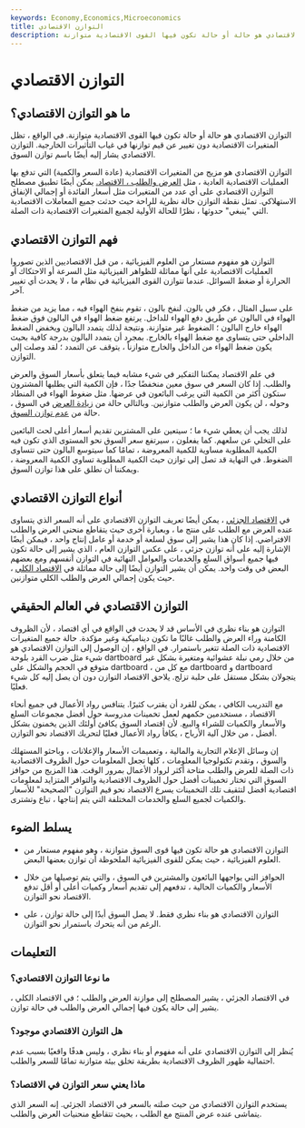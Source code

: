 ```yaml
---
keywords: Economy,Economics,Microeconomics
title: التوازن الاقتصادي
description: التوازن الاقتصادي هو حالة أو حالة تكون فيها القوى الاقتصادية متوازنة.
---
```


# التوازن الاقتصادي
## ما هو التوازن الاقتصادي؟

التوازن الاقتصادي هو حالة أو حالة تكون فيها القوى الاقتصادية متوازنة. في الواقع ، تظل المتغيرات الاقتصادية دون تغيير عن قيم توازنها في غياب التأثيرات الخارجية. التوازن الاقتصادي يشار إليه أيضًا باسم توازن السوق.

التوازن الاقتصادي هو مزيج من المتغيرات الاقتصادية (عادة السعر والكمية) التي تدفع بها العمليات الاقتصادية العادية ، مثل [العرض والطلب ، الاقتصاد.](/law-of-supply-demand) يمكن أيضًا تطبيق مصطلح التوازن الاقتصادي على أي عدد من المتغيرات مثل أسعار الفائدة أو إجمالي الإنفاق الاستهلاكي. تمثل نقطة التوازن حالة نظرية للراحة حيث حدثت جميع المعاملات الاقتصادية التي "ينبغي" حدوثها ، نظرًا للحالة الأولية لجميع المتغيرات الاقتصادية ذات الصلة.

## فهم التوازن الاقتصادي

التوازن هو مفهوم مستعار من العلوم الفيزيائية ، من قبل الاقتصاديين الذين تصوروا العمليات الاقتصادية على أنها مماثلة للظواهر الفيزيائية مثل السرعة أو الاحتكاك أو الحرارة أو ضغط السوائل. عندما تتوازن القوى الفيزيائية في نظام ما ، لا يحدث أي تغيير آخر.

على سبيل المثال ، فكر في بالون. لنفخ بالون ، تقوم بنفخ الهواء فيه ، مما يزيد من ضغط الهواء في البالون عن طريق دفع الهواء للداخل. يرتفع ضغط الهواء في البالون فوق ضغط الهواء خارج البالون ؛ الضغوط غير متوازنة. ونتيجة لذلك يتمدد البالون ويخفض الضغط الداخلي حتى يتساوى مع ضغط الهواء بالخارج. بمجرد أن يتمدد البالون بدرجة كافية بحيث يكون ضغط الهواء من الداخل والخارج متوازناً ، يتوقف عن التمدد ؛ لقد وصلت إلى التوازن.

في علم الاقتصاد يمكننا التفكير في شيء مشابه فيما يتعلق بأسعار السوق والعرض والطلب. إذا كان السعر في سوق معين منخفضًا جدًا ، فإن الكمية التي يطلبها المشترون ستكون أكثر من الكمية التي يرغب البائعون في عرضها. مثل ضغوط الهواء في المنطاد وحوله ، لن يكون العرض والطلب متوازنين. وبالتالي حالة من [زيادة العرض](/oversupply) في السوق ، حالة من [عدم توازن السوق](/disequilibrium).

لذلك يجب أن يعطي شيء ما ؛ سيتعين على المشترين تقديم أسعار أعلى لحث البائعين على التخلي عن سلعهم. كما يفعلون ، سيرتفع سعر السوق نحو المستوى الذي تكون فيه الكمية المطلوبة مساوية للكمية المعروضة ، تمامًا كما سيتوسع البالون حتى تتساوى الضغوط. في النهاية قد تصل إلى توازن حيث الكمية المطلوبة تساوي الكمية المعروضة ، ويمكننا أن نطلق على هذا توازن السوق.

## أنواع التوازن الاقتصادي

في [الاقتصاد الجزئي](/microeconomics) ، يمكن أيضًا تعريف التوازن الاقتصادي على أنه السعر الذي يتساوى عنده العرض مع الطلب على منتج ما ، وبعبارة أخرى حيث يتقاطع منحنى العرض والطلب الافتراضي. إذا كان هذا يشير إلى سوق لسلعة أو خدمة أو عامل إنتاج واحد ، فيمكن أيضًا الإشارة إليه على أنه توازن جزئي ، على عكس التوازن العام ، الذي يشير إلى حالة تكون فيها جميع أسواق السلع والخدمات والعوامل النهائية في التوازن أنفسهم ومع بعضهم البعض في وقت واحد. يمكن أن يشير التوازن أيضًا إلى حالة مماثلة في [الاقتصاد الكلي](/macroeconomics) ، حيث يكون إجمالي العرض والطلب الكلي متوازنين.

## التوازن الاقتصادي في العالم الحقيقي

التوازن هو بناء نظري في الأساس قد لا يحدث في الواقع في أي اقتصاد ، لأن الظروف الكامنة وراء العرض والطلب غالبًا ما تكون ديناميكية وغير مؤكدة. حالة جميع المتغيرات الاقتصادية ذات الصلة تتغير باستمرار. في الواقع ، إن الوصول إلى التوازن الاقتصادي هو شيء مثل ضرب القرد بلوحة dartboard من خلال رمي نبلة عشوائية ومتغيرة بشكل غير متوقع في الحجم والشكل على dartboard ، مع كل من dartboard و dartboard يتجولان بشكل مستقل على حلبة تزلج. يلاحق الاقتصاد التوازن دون أن يصل إليه كل شيء فعليًا.

مع التدريب الكافي ، يمكن للقرد أن يقترب كثيرًا. يتنافس رواد الأعمال في جميع أنحاء الاقتصاد ، مستخدمين حكمهم لعمل تخمينات مدروسة حول أفضل مجموعات السلع والأسعار والكميات للشراء والبيع. لأن اقتصاد السوق يكافئ أولئك الذين يخمنون بشكل أفضل ، من خلال آلية الأرباح ، يكافأ رواد الأعمال فعليًا لتحريك الاقتصاد نحو التوازن.

إن وسائل الإعلام التجارية والمالية ، وتعميمات الأسعار والإعلانات ، وباحثو المستهلك والسوق ، وتقدم تكنولوجيا المعلومات ، كلها تجعل المعلومات حول الظروف الاقتصادية ذات الصلة للعرض والطلب متاحة أكثر لرواد الأعمال بمرور الوقت. هذا المزيج من حوافز السوق التي تختار تخمينات أفضل حول الظروف الاقتصادية والتوافر المتزايد لمعلومات اقتصادية أفضل لتثقيف تلك التخمينات يسرع الاقتصاد نحو قيم التوازن "الصحيحة" للأسعار والكميات لجميع السلع والخدمات المختلفة التي يتم إنتاجها ، تباع وتشترى.

## يسلط الضوء

- التوازن الاقتصادي هو حالة تكون فيها قوى السوق متوازنة ، وهو مفهوم مستعار من العلوم الفيزيائية ، حيث يمكن للقوى الفيزيائية الملحوظة أن توازن بعضها البعض.

- الحوافز التي يواجهها البائعون والمشترين في السوق ، والتي يتم توصيلها من خلال الأسعار والكميات الحالية ، تدفعهم إلى تقديم أسعار وكميات أعلى أو أقل تدفع الاقتصاد نحو التوازن.

- التوازن الاقتصادي هو بناء نظري فقط. لا يصل السوق أبدًا إلى حالة توازن ، على الرغم من أنه يتحرك باستمرار نحو التوازن.

## التعليمات

### ما نوعا التوازن الاقتصادي؟

في الاقتصاد الجزئي ، يشير المصطلح إلى موازنة العرض والطلب ؛ في الاقتصاد الكلي ، يشير إلى حالة يكون فيها إجمالي العرض والطلب في حالة توازن.

### هل التوازن الاقتصادي موجود؟

يُنظر إلى التوازن الاقتصادي على أنه مفهوم أو بناء نظري ، وليس هدفًا واقعيًا بسبب عدم احتمالية ظهور الظروف الاقتصادية بطريقة تخلق بيئة متوازنة تمامًا للسعر والطلب.

### ماذا يعني سعر التوازن في الاقتصاد؟

يستخدم التوازن الاقتصادي من حيث صلته بالسعر في الاقتصاد الجزئي. إنه السعر الذي يتماشى عنده عرض المنتج مع الطلب ، بحيث تتقاطع منحنيات العرض والطلب.

